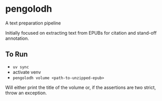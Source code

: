 # pengolodh

A text preparation pipeline

Initially focused on extracting text from EPUBs for citation and stand-off annotation.

## To Run

- `uv sync`
- activate venv
- `pengolodh volume <path-to-unzipped-epub>`

Will either print the title of the volume or, if the assertions are two strict, throw an exception.
